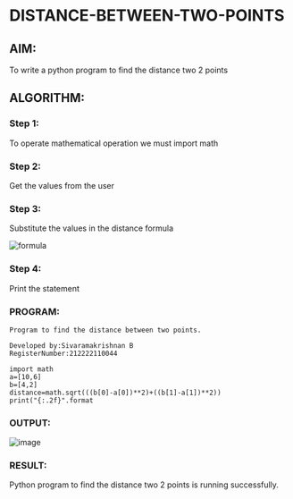 # DISTANCE-BETWEEN-TWO-POINTS

## AIM:
To write a python program to find the distance two 2 points

## ALGORITHM:

### Step 1: 
To operate mathematical operation we must import math

### Step 2: 
Get the values from the user

### Step 3: 
Substitute the values in the distance formula  

![formula](/formula.JPG)

### Step 4: 
Print the statement

### PROGRAM:
```
Program to find the distance between two points.

Developed by:Sivaramakrishnan B
RegisterNumber:212222110044

import math
a=[10,6]
b=[4,2]
distance=math.sqrt(((b[0]-a[0])**2)+((b[1]-a[1])**2))
print("{:.2f}".format

```

### OUTPUT:
![image](https://github.com/SivaramakrishnanBaskar/DISTANCE-BETWEEN-TWO-POINTS/assets/119476322/f363b23e-8b32-4f3d-ace9-0161de6c5548)

### RESULT:
Python program to find the distance two 2 points is running successfully.
